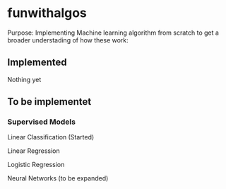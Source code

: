 # funwithalgos
Purpose: Implementing Machine learning algorithm from scratch to get a broader understading of how these work:

## Implemented
Nothing yet

## To be implementet
### Supervised Models
Linear Classification (Started)

Linear Regression

Logistic Regression

Neural Networks (to be expanded)
